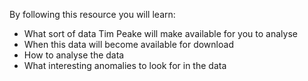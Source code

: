 By following this resource you will learn:

- What sort of data Tim Peake will make available for you to analyse
- When this data will become available for download
- How to analyse the data
- What interesting anomalies to look for in the data
